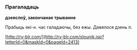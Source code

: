 ### Прагаладаць
**дзеяслоў, закончанае трыванне**

Прабыць які-н. час галадаючы, без ежы. Давялося дзень п.

<a rel="author">[http://rv-blr.com/](http://rv-blr.com/slounik.jsp?letterId=0&maskId=0&pageId=2413)</a>
